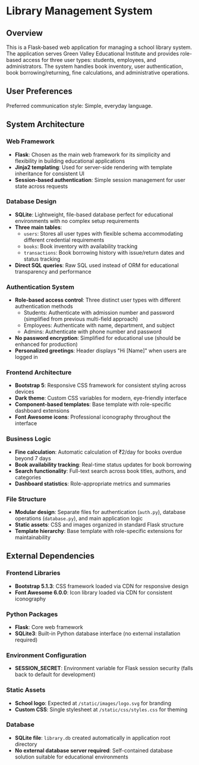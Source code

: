 # Library Management System

## Overview

This is a Flask-based web application for managing a school library system. The application serves Green Valley Educational Institute and provides role-based access for three user types: students, employees, and administrators. The system handles book inventory, user authentication, book borrowing/returning, fine calculations, and administrative operations.

## User Preferences

Preferred communication style: Simple, everyday language.

## System Architecture

### Web Framework
- **Flask**: Chosen as the main web framework for its simplicity and flexibility in building educational applications
- **Jinja2 templating**: Used for server-side rendering with template inheritance for consistent UI
- **Session-based authentication**: Simple session management for user state across requests

### Database Design
- **SQLite**: Lightweight, file-based database perfect for educational environments with no complex setup requirements
- **Three main tables**:
  - `users`: Stores all user types with flexible schema accommodating different credential requirements
  - `books`: Book inventory with availability tracking
  - `transactions`: Book borrowing history with issue/return dates and status tracking
- **Direct SQL queries**: Raw SQL used instead of ORM for educational transparency and performance

### Authentication System
- **Role-based access control**: Three distinct user types with different authentication methods
  - Students: Authenticate with admission number and password (simplified from previous multi-field approach)
  - Employees: Authenticate with name, department, and subject
  - Admins: Authenticate with phone number and password
- **No password encryption**: Simplified for educational use (should be enhanced for production)
- **Personalized greetings**: Header displays "Hi [Name]" when users are logged in

### Frontend Architecture
- **Bootstrap 5**: Responsive CSS framework for consistent styling across devices
- **Dark theme**: Custom CSS variables for modern, eye-friendly interface
- **Component-based templates**: Base template with role-specific dashboard extensions
- **Font Awesome icons**: Professional iconography throughout the interface

### Business Logic
- **Fine calculation**: Automatic calculation of ₹2/day for books overdue beyond 7 days
- **Book availability tracking**: Real-time status updates for book borrowing
- **Search functionality**: Full-text search across book titles, authors, and categories
- **Dashboard statistics**: Role-appropriate metrics and summaries

### File Structure
- **Modular design**: Separate files for authentication (`auth.py`), database operations (`database.py`), and main application logic
- **Static assets**: CSS and images organized in standard Flask structure
- **Template hierarchy**: Base template with role-specific extensions for maintainability

## External Dependencies

### Frontend Libraries
- **Bootstrap 5.1.3**: CSS framework loaded via CDN for responsive design
- **Font Awesome 6.0.0**: Icon library loaded via CDN for consistent iconography

### Python Packages
- **Flask**: Core web framework
- **SQLite3**: Built-in Python database interface (no external installation required)

### Environment Configuration
- **SESSION_SECRET**: Environment variable for Flask session security (falls back to default for development)

### Static Assets
- **School logo**: Expected at `/static/images/logo.svg` for branding
- **Custom CSS**: Single stylesheet at `/static/css/styles.css` for theming

### Database
- **SQLite file**: `library.db` created automatically in application root directory
- **No external database server required**: Self-contained database solution suitable for educational environments